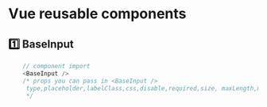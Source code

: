 # Vue reusable components

## 1️⃣ BaseInput
``` js
    // component import
    <BaseInput />
    /* props you can pass in <BaseInput />
     type,placeholder,labelClass,css,disable,required,size, maxLength,maxLength,regExpForInput,validationMessage,validationMessageStyle,validationMessage,validationStatus,autoFocus,title
     */
```

